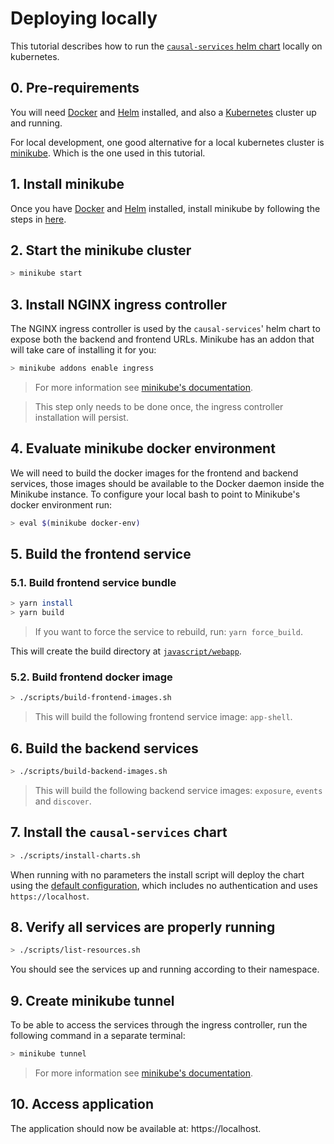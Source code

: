 # Deploying locally

This tutorial describes how to run the [`causal-services` helm chart](../config/helm/causal-services/) locally on kubernetes.

## 0. Pre-requirements

You will need [Docker](https://docs.docker.com/engine/install/) and [Helm](https://helm.sh/) installed, and also a [Kubernetes](https://kubernetes.io/) cluster up and running.

For local development, one good alternative for a local kubernetes cluster is [minikube](https://minikube.sigs.k8s.io/docs/start). Which is the one used in this tutorial.

## 1. Install minikube

Once you have [Docker](https://docs.docker.com/engine/install/) and [Helm](https://helm.sh/docs/intro/install/) installed, install minikube by following the steps in [here](https://minikube.sigs.k8s.io/docs/start/).

## 2. Start the minikube cluster

```bash
> minikube start
```

## 3. Install NGINX ingress controller

The NGINX ingress controller is used by the `causal-services`' helm chart to expose both the backend and frontend URLs. Minikube has an addon that will take care of installing it for you:

```bash
> minikube addons enable ingress
```

> For more information see [minikube's documentation](https://minikube.sigs.k8s.io/docs/tutorials/nginx_tcp_udp_ingress/).

> This step only needs to be done once, the ingress controller installation will persist.

## 4. Evaluate minikube docker environment

We will need to build the docker images for the frontend and backend services, those images should be available to the Docker daemon inside the Minikube instance. To configure your local bash to point to Minikube's docker environment run:

```bash
> eval $(minikube docker-env)
```

## 5. Build the frontend service

### 5.1. Build frontend service bundle

```bash
> yarn install
> yarn build
```

> If you want to force the service to rebuild, run: `yarn force_build`.

This will create the build directory at [`javascript/webapp`](../javascript/webapp).

### 5.2. Build frontend docker image

```bash
> ./scripts/build-frontend-images.sh
```

> This will build the following frontend service image: `app-shell`.

## 6. Build the backend services

```bash
> ./scripts/build-backend-images.sh
```

> This will build the following backend service images: `exposure`, `events` and `discover`.

## 7. Install the `causal-services` chart

```bash
> ./scripts/install-charts.sh
```

When running with no parameters the install script will deploy the chart using the [default configuration](../config/helm/causal-services/values.yaml), which includes no authentication and uses `https://localhost`.


## 8. Verify all services are properly running

```bash
> ./scripts/list-resources.sh
```

You should see the services up and running according to their namespace.

## 9. Create minikube tunnel

To be able to access the services through the ingress controller, run the following command in a separate terminal:

```bash
> minikube tunnel
```

> For more information see [minikube's documentation](https://minikube.sigs.k8s.io/docs/handbook/accessing/#example-of-loadbalancer).

## 10. Access application

The application should now be available at: https://localhost.